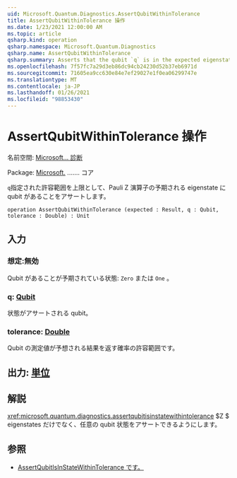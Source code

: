 ```yaml
---
uid: Microsoft.Quantum.Diagnostics.AssertQubitWithinTolerance
title: AssertQubitWithinTolerance 操作
ms.date: 1/23/2021 12:00:00 AM
ms.topic: article
qsharp.kind: operation
qsharp.namespace: Microsoft.Quantum.Diagnostics
qsharp.name: AssertQubitWithinTolerance
qsharp.summary: Asserts that the qubit `q` is in the expected eigenstate of the Pauli Z operator up to a given tolerance.
ms.openlocfilehash: 7f57fc7a29d3eb86dc94cb24230d52b37eb6971d
ms.sourcegitcommit: 71605ea9cc630e84e7ef29027e1f0ea06299747e
ms.translationtype: MT
ms.contentlocale: ja-JP
ms.lasthandoff: 01/26/2021
ms.locfileid: "98853430"
---
```

# <a name="assertqubitwithintolerance-operation"></a>AssertQubitWithinTolerance 操作

名前空間: [Microsoft... 診断](xref:Microsoft.Quantum.Diagnostics)

Package: [Microsoft.](https://nuget.org/packages/Microsoft.Quantum.QSharp.Core) ....... コア


`q`指定された許容範囲を上限として、Pauli Z 演算子の予期される eigenstate に qubit があることをアサートします。

```qsharp
operation AssertQubitWithinTolerance (expected : Result, q : Qubit, tolerance : Double) : Unit
```


## <a name="input"></a>入力

### <a name="expected--__invalidresult__"></a>想定:__無効 <Result>__

Qubit があることが予期されている状態: `Zero` または `One` 。


### <a name="q--qubit"></a>q: [Qubit](xref:microsoft.quantum.lang-ref.qubit)

状態がアサートされる qubit。


### <a name="tolerance--double"></a>tolerance: [Double](xref:microsoft.quantum.lang-ref.double)

Qubit の測定値が予想される結果を返す確率の許容範囲です。



## <a name="output--unit"></a>出力: [単位](xref:microsoft.quantum.lang-ref.unit)



## <a name="remarks"></a>解説

<xref:microsoft.quantum.diagnostics.assertqubitisinstatewithintolerance> $Z $ eigenstates だけでなく、任意の qubit 状態をアサートできるようにします。

## <a name="see-also"></a>参照

- [AssertQubitIsInStateWithinTolerance です。](xref:Microsoft.Quantum.Diagnostics.AssertQubitIsInStateWithinTolerance)